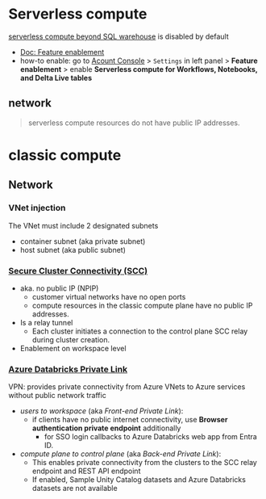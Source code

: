 # Serverless compute

[serverless compute beyond SQL warehouse](https://github.com/davidkhala/spark/blob/main/databricks/compute/serverless.md) is disabled by default

- [Doc: Feature enablement](https://docs.databricks.com/en/admin/workspace-settings/serverless.html)
- how-to enable: go to [Acount Console](https://accounts.azuredatabricks.net) > `Settings` in left panel > **Feature enablement** > enable **Serverless compute for Workflows, Notebooks, and Delta Live tables**

## network
> serverless compute resources do not have public IP addresses.

# classic compute


## Network

### VNet injection
The VNet must include 2 designated subnets
- container subnet (aka private subnet)
- host subnet (aka public subnet)

### [Secure Cluster Connectivity (SCC)](https://learn.microsoft.com/en-us/azure/databricks/security/network/classic/secure-cluster-connectivity)
- aka. no public IP (NPIP)
    - customer virtual networks have no open ports
    - compute resources in the classic compute plane have no public IP addresses.
- Is a relay tunnel
    - Each cluster initiates a connection to the control plane SCC relay during cluster creation.
- Enablement on workspace level
### [Azure Databricks Private Link](https://learn.microsoft.com/en-us/azure/databricks/security/network/classic/private-link)
VPN: provides private connectivity from Azure VNets to Azure services without public network traffic
- *users to workspace* (aka *Front-end Private Link*):
    - if clients have no public internet connectivity, use **Browser authentication private endpoint** additionally
        - for SSO login callbacks to Azure Databricks web app from Entra ID.
- *compute plane to control plane* (aka *Back-end Private Link*):
    - This enables private connectivity from the clusters to the SCC relay endpoint and REST API endpoint
    - If enabled, Sample Unity Catalog datasets and Azure Databricks datasets are not available